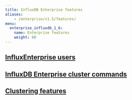 ```yaml
---
title: InfluxDB Enterprise features
aliases:
    - /enterprise/v1.5/features/
menu:
  enterprise_influxdb_1_6:
    name: Enterprise features
    weight: 60
---
```


## [InfluxEnterprise users](/enterprise_influxdb/v1.6/features/users/)
## [InfluxDB Enterprise cluster commands](/enterprise_influxdb/v1.6/features/cluster-commands/)
## [Clustering features](/enterprise_influxdb/v1.6/features/clustering-features/)
